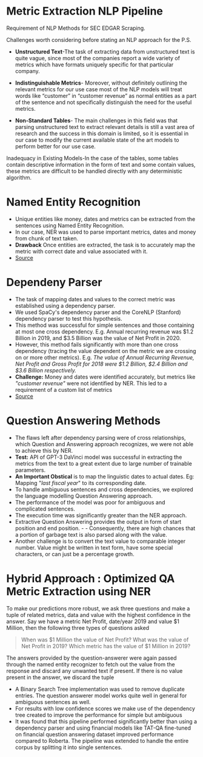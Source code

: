 # Metric Extraction NLP Pipeline

Requirement of NLP Methods for SEC EDGAR Scraping.

Challenges worth considering before stating an NLP approach for the P.S.

- **Unstructured Text**-The task of extracting data from unstructured text is quite vague, since most of the companies report a wide variety of metrics which have formats uniquely specific for that particular company. 

- **Indistinguishable Metrics**- Moreover, without definitely outlining the relevant metrics for our use case most of the NLP models will treat words like “customer” in “customer revenue” as normal entities as a part of the sentence and not specifically distinguish the need for the useful metrics. 

- **Non-Standard Tables**- The main challenges in this field was that parsing unstructured text to extract relevant details is still a vast area of research and the success in this domain is limited, so it is essential in our case to modify the current available state of the art models to perform better for our use case.

Inadequacy in Existing Models-In the case of the tables, some tables contain descriptive information in the form of text and some contain values, these metrics are difficult to be handled directly with any deterministic algorithm. 

# Named Entity Recognition

- Unique entities like money, dates and metrics can be extracted from the sentences using Named Entity Recognition.
- In our case, NER was used to parse important metrics, dates and money from chunk of text taken.
- **Drawback** Once entities are extracted, the task is to accurately map the metric with correct date and value associated with it.
- [Source](https://insight.factset.com/financial-use-cases-for-named-entity-recognition-ner)

# Dependeny Parser 
- The task of mapping dates and values to the correct metric was established using a dependency parser.
- We used SpaCy's dependency parser and the CoreNLP (Stanford) dependency parser to test this hypothesis.
- This method was successful for simple sentences and those containing at most one cross dependency. E.g. Annual recurring revenue was $1.2 Billion in 2019, and $3.5 Billion was the value of Net Profit in 2020.
- However, this method fails significantly with more than one cross dependency (tracing the value dependent on the metric we are crossing on or more other metrics). E.g. _The value of Annual Recurring Revenue, Net Profit and Gross Profit for 2018 were $1.2 Billion, $2.4 Billion and $3.6 Billion respectively._
- **Challenge:** Money and dates were identified accurately, but metrics like _"customer revenue"_ were not identified by NER. This led to a requirement of a custom list of metrics
- [Source](https://www.analyticsvidhya.com/blog/2021/12/dependency-parsing-in-natural-language-processing-with-examples/)

# Question Answering Methods

- The flaws left after dependency parsing were of cross relationships, which Question and Answering approach recognizes, we were not able to achieve this by NER.
-  **Test:** API of GPT-3 DaVinci model was successful in extracting the metrics from the text to a great extent due to large number of trainable parameters.
-  **An Important Obstical** is to map the linguistic dates to actual dates. Eg: Mapping "_last fiscal year_" to its corresponding date.
-  To handle ambiguous sentences and cross dependencies, we explored the language modelling Question Answering approach.
-  The performance of the model was poor for ambiguous and complicated sentences. 
-  The execution time was significantly greater than the NER approach.
-  Extractive Question Answering provides the output in form of start position and end position. - -  Consequently, there are high chances that a portion of garbage text is also parsed along with the value.
-  Another challenge is to convert the text value to comparable integer number. Value might be written in text form, have some special characters, or can just be a percentage growth.

# Hybrid Approach : Optimized QA Metric Extraction using NER

To make our predictions more robust, we ask three questions and make a tuple of related metrics, data and value with the highest confidence in the answer. Say we have a metric Net Profit, date/year 2019 and value $1 Million, then the following three types of questions asked

> When was $1 Million the value of Net Profit?
> What was the value of Net Profit in 2019?
> Which metric has the value of $1 Million in 2019?

The answers provided by the question-answerer were again passed through the named entity recognizer to fetch out the value from the response and discard any unwanted text if present. If there is no value present in the answer, we discard the tuple

- A Binary Search Tree implementation was used to remove duplicate entries. The question answerer model works quite well in general for ambiguous sentences as well. 
- For results with low confidence scores we make use of the dependency tree created to improve the performance for simple but ambiguous 
- It was found that this pipeline performed significantly better than using a dependency parser and using financial models like TAT-QA fine-tuned on financial question answering dataset improved performance compared to Roberta. The pipeline was extended to handle the entire corpus by splitting it into single sentences.
